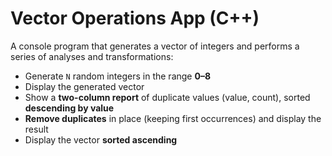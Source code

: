 # Vector Operations App (C++)

A console program that generates a vector of integers and performs a series of analyses and transformations:

- Generate `N` random integers in the range **0–8**  
- Display the generated vector  
- Show a **two-column report** of duplicate values (value, count), sorted **descending by value**  
- **Remove duplicates** in place (keeping first occurrences) and display the result  
- Display the vector **sorted ascending**

